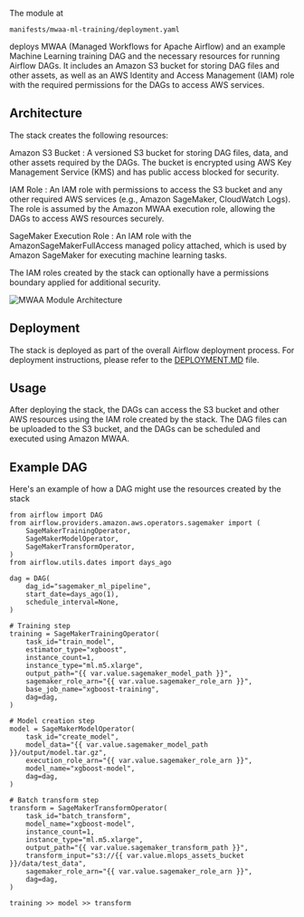 The module at 
```
manifests/mwaa-ml-training/deployment.yaml
```
deploys MWAA (Managed Workflows for Apache Airflow) and an example Machine Learning training DAG and the necessary resources for running Airflow DAGs. It includes an Amazon S3 bucket for storing DAG files and other assets, as well as an AWS Identity and Access Management (IAM) role with the required permissions for the DAGs to access AWS services.

## Architecture
The stack creates the following resources:

Amazon S3 Bucket : A versioned S3 bucket for storing DAG files, data, and other assets required by the DAGs. The bucket is encrypted using AWS Key Management Service (KMS) and has public access blocked for security.

IAM Role : An IAM role with permissions to access the S3 bucket and any other required AWS services (e.g., Amazon SageMaker, CloudWatch Logs). The role is assumed by the Amazon MWAA execution role, allowing the DAGs to access AWS resources securely.

SageMaker Execution Role : An IAM role with the 
AmazonSageMakerFullAccess
 managed policy attached, which is used by Amazon SageMaker for executing machine learning tasks.

The IAM roles created by the stack can optionally have a permissions boundary applied for additional security.

![MWAA Module Architecture](docs/aiops_mwaa_module.png "MWAA Module Architecture")

## Deployment
The stack is deployed as part of the overall Airflow deployment process. For deployment instructions, please refer to the [DEPLOYMENT.MD](DEPLOYMENT.md) file.

## Usage
After deploying the stack, the DAGs can access the S3 bucket and other AWS resources using the IAM role created by the stack. The DAG files can be uploaded to the S3 bucket, and the DAGs can be scheduled and executed using Amazon MWAA.

## Example DAG
Here's an example of how a DAG might use the resources created by the stack

```
from airflow import DAG
from airflow.providers.amazon.aws.operators.sagemaker import (
    SageMakerTrainingOperator,
    SageMakerModelOperator,
    SageMakerTransformOperator,
)
from airflow.utils.dates import days_ago

dag = DAG(
    dag_id="sagemaker_ml_pipeline",
    start_date=days_ago(1),
    schedule_interval=None,
)

# Training step
training = SageMakerTrainingOperator(
    task_id="train_model",
    estimator_type="xgboost",
    instance_count=1,
    instance_type="ml.m5.xlarge",
    output_path="{{ var.value.sagemaker_model_path }}",
    sagemaker_role_arn="{{ var.value.sagemaker_role_arn }}",
    base_job_name="xgboost-training",
    dag=dag,
)

# Model creation step
model = SageMakerModelOperator(
    task_id="create_model",
    model_data="{{ var.value.sagemaker_model_path }}/output/model.tar.gz",
    execution_role_arn="{{ var.value.sagemaker_role_arn }}",
    model_name="xgboost-model",
    dag=dag,
)

# Batch transform step
transform = SageMakerTransformOperator(
    task_id="batch_transform",
    model_name="xgboost-model",
    instance_count=1,
    instance_type="ml.m5.xlarge",
    output_path="{{ var.value.sagemaker_transform_path }}",
    transform_input="s3://{{ var.value.mlops_assets_bucket }}/data/test_data",
    sagemaker_role_arn="{{ var.value.sagemaker_role_arn }}",
    dag=dag,
)

training >> model >> transform
```

